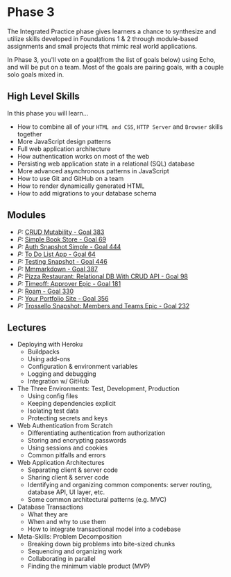 # Phase 3

The Integrated Practice phase gives learners a chance to synthesize and utilize skills developed in Foundations 1 & 2 through module-based assignments and small projects that mimic real world applications.

In Phase 3, you'll vote on a goal(from the list of goals below) using Echo, and will be put on a team. Most of the goals are pairing goals, with a couple solo goals mixed in.

## High Level Skills

In this phase you will learn…

- How to combine all of your `HTML and CSS`, `HTTP Server` and `Browser` skills together
- More JavaScript design patterns
- Full web application architecture
- How authentication works on most of the web
- Persisting web application state in a relational (SQL) database
- More advanced asynchronous patterns in JavaScript
- How to use Git and GitHub on a team
- How to render dynamically generated HTML
- How to add migrations to your database schema

## Modules

- _P:_ [CRUD Mutability - Goal 383](../../modules/CRUD-Mutability--Goal-383)
- _P:_ [Simple Book Store - Goal 69](../../modules/Simple-Book-Store--Goal-69)
- _P:_ [Auth Snapshot Simple - Goal 444](../../modules/Auth-Snapshot-Simple--Goal-444)
- _P:_ [To Do List App - Goal 64](../../modules/To-Do-List-App--Goal-64)
- _P:_ [Testing Snapshot - Goal 446](../../modules/Testing-Snapshot--Goal-446)
- _P:_ [Mmmarkdown - Goal 387](../../modules/Mmmarkdown--Goal-387)
- _P:_ [Pizza Restaurant: Relational DB With CRUD API - Goal 98](../../modules/Pizza-Restaurant-Relational-DB-Schema-With-CRUD-API--Goal-98)
- _P:_ [Timeoff: Approver Epic - Goal 181](../../modules/Timeoff-Approver-Epic--Goal-181)
- _P:_ [Roam - Goal 330](../../modules/Roam--Goal-330)
- _P:_ [Your Portfolio Site - Goal 356](../../modules/Your-Portfolio-Site--Goal-356)
- _P:_ [Trossello Snapshot: Members and Teams Epic - Goal 232](../../modules/Trosello-Snapshot-Members-And-Teams-Epic--Goal-232)

## Lectures

- Deploying with Heroku
  - Buildpacks
  - Using add-ons
  - Configuration & environment variables
  - Logging and debugging
  - Integration w/ GitHub
- The Three Environments: Test, Development, Production
  - Using config files
  - Keeping dependencies explicit
  - Isolating test data
  - Protecting secrets and keys
- Web Authentication from Scratch
  - Differentiating authentication from authorization
  - Storing and encrypting passwords
  - Using sessions and cookies
  - Common pitfalls and errors
- Web Application Architectures
  - Separating client & server code
  - Sharing client & server code
  - Identifying and organizing common components: server routing, database API, UI layer, etc.
  - Some common architectural patterns (e.g. MVC)
- Database Transactions
  - What they are
  - When and why to use them
  - How to integrate transactional model into a codebase
- Meta-Skills: Problem Decomposition
  - Breaking down big problems into bite-sized chunks
  - Sequencing and organizing work
  - Collaborating in parallel
  - Finding the minimum viable product (MVP)
